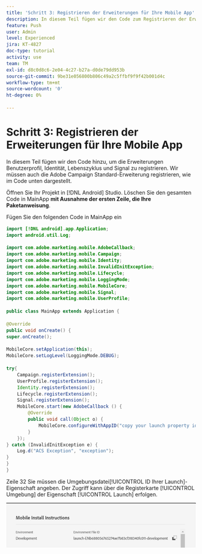 ```yaml
---
title: 'Schritt 3: Registrieren der Erweiterungen für Ihre Mobile App'
description: In diesem Teil fügen wir den Code zum Registrieren der Erweiterungen „Benutzerprofil“, „Identität“, „Lebenszyklus“ und „Signal“ hinzu.
feature: Push
user: Admin
level: Experienced
jira: KT-4827
doc-type: tutorial
activity: use
team: TM
exl-id: d8c0d8c6-2e04-4c27-b27a-d0de79dd953b
source-git-commit: 9be31e056800b806c49a2c5ffbf9f9f42b001d4c
workflow-type: tm+mt
source-wordcount: '0'
ht-degree: 0%

---
```


# Schritt 3: Registrieren der Erweiterungen für Ihre Mobile App

In diesem Teil fügen wir den Code hinzu, um die Erweiterungen Benutzerprofil, Identität, Lebenszyklus und Signal zu registrieren. Wir müssen auch die Adobe Campaign Standard-Erweiterung registrieren, wie im Code unten dargestellt.

Öffnen Sie Ihr Projekt in [!DNL Android] Studio. Löschen Sie den gesamten Code in MainApp **mit Ausnahme der ersten Zeile, die Ihre Paketanweisung**.

Fügen Sie den folgenden Code in MainApp ein

<!--
Removed `{.line-numbers}` below
-->

```java
import [!DNL android].app.Application;
import android.util.Log;

import com.adobe.marketing.mobile.AdobeCallback;
import com.adobe.marketing.mobile.Campaign;
import com.adobe.marketing.mobile.Identity;
import com.adobe.marketing.mobile.InvalidInitException;
import com.adobe.marketing.mobile.Lifecycle;
import com.adobe.marketing.mobile.LoggingMode;
import com.adobe.marketing.mobile.MobileCore;
import com.adobe.marketing.mobile.Signal;
import com.adobe.marketing.mobile.UserProfile;

public class MainApp extends Application {

@Override
public void onCreate() {
super.onCreate();

MobileCore.setApplication(this);
MobileCore.setLogLevel(LoggingMode.DEBUG);

try{
    Campaign.registerExtension();
    UserProfile.registerExtension();
    Identity.registerExtension();
    Lifecycle.registerExtension();
    Signal.registerExtension();
    MobileCore.start(new AdobeCallback () {
        @Override
        public void call(Object o) {
            MobileCore.configureWithAppID("copy your launch property id here");
        }
    });
} catch (InvalidInitException e) {
    Log.d("ACS Exception", "exception");
}
}
}
```

Zeile 32 Sie müssen die Umgebungsdatei[!UICONTROL ID Ihrer Launch]-Eigenschaft angeben. Der Zugriff kann über die Registerkarte [!UICONTROL Umgebung] der Eigenschaft [!UICONTROL Launch] erfolgen.

![launch-id](assets/launch-id-property.PNG)
